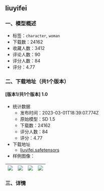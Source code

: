 ## liuyifei
### 一、模型概述

- 标签：`character`, `woman`
- 下载数：24162
- 收藏人数：3412
- 评论人数：90
- 评分人数：84
- 评分：4.77

### 二、下载地址（共1个版本）

#### [版本1/共1个版本] 1.0

- 统计数据
  - 发布时间：2023-03-01T18:39:07.774Z
  - 原始模型：SD 1.5
  - 下载数：24162
  - 评分人数：84
  - 评分：4.77
- 下载地址
  - [liuyifei.safetensors](https://civitai.com/api/download/models/9969)
- 样例图像：

| <img src="https://image.civitai.com/xG1nkqKTMzGDvpLrqFT7WA/243ee3f6-6b65-483f-9e8e-19d411498d00/width=450/97115.jpeg" /> | <img src="https://image.civitai.com/xG1nkqKTMzGDvpLrqFT7WA/3d351bdd-938c-4800-df44-88029f874e00/width=450/97122.jpeg" /> | <img src="https://image.civitai.com/xG1nkqKTMzGDvpLrqFT7WA/60d0a265-a500-4552-c859-8df0a760ec00/width=450/97121.jpeg" /> | <img src="https://image.civitai.com/xG1nkqKTMzGDvpLrqFT7WA/c72bb2e2-a20d-4221-1710-7cef24c57700/width=450/97120.jpeg" /> |
| ---- | ---- | ---- | ---- |


### 三、详情
<p></p>